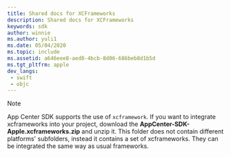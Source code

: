 ```yaml
---
title: Shared docs for XCFrameworks
description: Shared docs for XCFrameworks
keywords: sdk
author: winnie
ms.author: yuli1
ms.date: 05/04/2020
ms.topic: include
ms.assetid: a646eee8-aed8-4bcb-8d06-686beb8d1b5d
ms.tgt_pltfrm: apple
dev_langs:  
 - swift
 - objc
---
```


> [!NOTE]
> App Center SDK supports the use of `xcframework`. If you want to integrate xcframeworks into your project, download the **AppCenter-SDK-Apple.xcframeworks.zip** and unzip it. This folder does not contain different platforms' subfolders, instead it contains a set of xcframeworks. They can be integrated the same way as usual frameworks. 